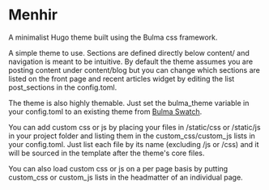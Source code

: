 # Menhir
A minimalist Hugo theme built using the Bulma css framework.

A simple theme to use. Sections are defined directly below content/ and navigation is meant to be intuitive.
By default the theme assumes you are posting content under content/blog but you can change which sections are
listed on the front page and recent articles widget by editing the list post_sections in the config.toml.

The theme is also highly themable. Just set the bulma_theme variable in your config.toml to an existing theme
from [Bulma Swatch](https://jenil.github.io/bulmaswatch/).

You can add custom css or js by placing your files in /static/css or /static/js in your project folder and
listing them in the custom\_css/custom\_js lists in your config.toml. Just list each file by its name 
(excluding /js or /css) and it will be sourced in the template after the theme's core files. 

You can also load custom css or js on a per page basis by putting custom\_css or custom\_js lists in the headmatter 
of an individual page.
